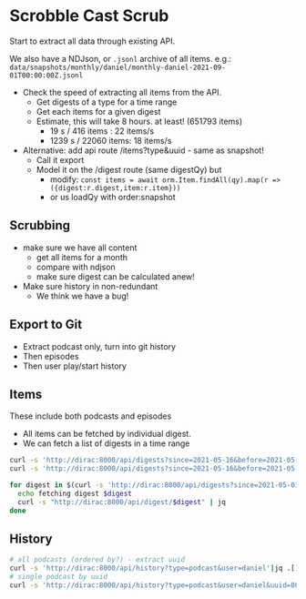 # Scrobble Cast Scrub

Start to extract all data through existing API.

We also have a NDJson, or `.jsonl` archive of all items. e.g.: `data/snapshots/monthly/daniel/monthly-daniel-2021-09-01T00:00:00Z.jsonl`

- Check the speed of extracting all items from the API.
  - Get digests of a type for a time range
  - Get each items for a given digest
  - Estimate, this will take 8 hours. at least! (651793 items)
    - 19 s / 416 items : 22 items/s
    - 1239 s / 22060 items:  18 items/s
- Alternative: add api route /items?type&uuid - same as snapshot!
  - Call it export
  - Model it on the /digest route (same digestQy) but
    - modify: `const items = await orm.Item.findAll(qy).map(r => ({digest:r.digest,item:r.item}))`
    - or us loadQy with order:snapshot

## Scrubbing

- make sure we have all content
  - get all items for a month
  - compare with ndjson
  - make sure digest can be calculated anew!
- Make sure history in non-redundant
  - We think we have a bug!

## Export to Git

- Extract podcast only, turn into git history
- Then episodes
- Then user play/start history

## Items

 These include both podcasts and episodes

- All items can be fetched by individual digest.
- We can fetch a list of digests in a time range

```bash
curl -s 'http://dirac:8000/api/digests?since=2021-05-16&before=2021-05-17'| jq
curl -s 'http://dirac:8000/api/digests?since=2021-05-16&before=2021-05-17'| jq '. | length'

for digest in $(curl -s 'http://dirac:8000/api/digests?since=2021-05-01&before=2021-05-02'| jq -r .[]); do
  echo fetching digest $digest
  curl -s "http://dirac:8000/api/digest/$digest" | jq
done
```

## History

```bash
# all podcasts (ordered by?) - extract uuid
curl -s 'http://dirac:8000/api/history?type=podcast&user=daniel'|jq .[].uuid
# single podcast by uuid
curl -s 'http://dirac:8000/api/history?type=podcast&user=daniel&uuid=86e084d0-1dae-012e-01b5-00163e1b201c'|jq
```
